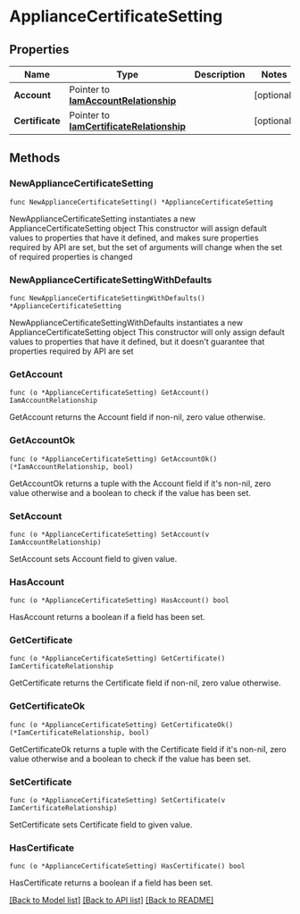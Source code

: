 # ApplianceCertificateSetting

## Properties

Name | Type | Description | Notes
------------ | ------------- | ------------- | -------------
**Account** | Pointer to [**IamAccountRelationship**](iam.Account.Relationship.md) |  | [optional] 
**Certificate** | Pointer to [**IamCertificateRelationship**](iam.Certificate.Relationship.md) |  | [optional] 

## Methods

### NewApplianceCertificateSetting

`func NewApplianceCertificateSetting() *ApplianceCertificateSetting`

NewApplianceCertificateSetting instantiates a new ApplianceCertificateSetting object
This constructor will assign default values to properties that have it defined,
and makes sure properties required by API are set, but the set of arguments
will change when the set of required properties is changed

### NewApplianceCertificateSettingWithDefaults

`func NewApplianceCertificateSettingWithDefaults() *ApplianceCertificateSetting`

NewApplianceCertificateSettingWithDefaults instantiates a new ApplianceCertificateSetting object
This constructor will only assign default values to properties that have it defined,
but it doesn't guarantee that properties required by API are set

### GetAccount

`func (o *ApplianceCertificateSetting) GetAccount() IamAccountRelationship`

GetAccount returns the Account field if non-nil, zero value otherwise.

### GetAccountOk

`func (o *ApplianceCertificateSetting) GetAccountOk() (*IamAccountRelationship, bool)`

GetAccountOk returns a tuple with the Account field if it's non-nil, zero value otherwise
and a boolean to check if the value has been set.

### SetAccount

`func (o *ApplianceCertificateSetting) SetAccount(v IamAccountRelationship)`

SetAccount sets Account field to given value.

### HasAccount

`func (o *ApplianceCertificateSetting) HasAccount() bool`

HasAccount returns a boolean if a field has been set.

### GetCertificate

`func (o *ApplianceCertificateSetting) GetCertificate() IamCertificateRelationship`

GetCertificate returns the Certificate field if non-nil, zero value otherwise.

### GetCertificateOk

`func (o *ApplianceCertificateSetting) GetCertificateOk() (*IamCertificateRelationship, bool)`

GetCertificateOk returns a tuple with the Certificate field if it's non-nil, zero value otherwise
and a boolean to check if the value has been set.

### SetCertificate

`func (o *ApplianceCertificateSetting) SetCertificate(v IamCertificateRelationship)`

SetCertificate sets Certificate field to given value.

### HasCertificate

`func (o *ApplianceCertificateSetting) HasCertificate() bool`

HasCertificate returns a boolean if a field has been set.


[[Back to Model list]](../README.md#documentation-for-models) [[Back to API list]](../README.md#documentation-for-api-endpoints) [[Back to README]](../README.md)


